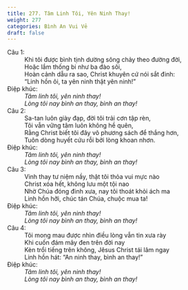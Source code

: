 ```yaml
---
title: 277. Tâm Linh Tôi, Yên Ninh Thay!
weight: 277
categories: Bình An Vui Vẻ
draft: false
---
```

<dl><dt>Câu 1:</dt><dd data-verse="1">Khi tôi được bình tịnh dường sông chảy theo đường đời, <br/>Hoặc lắm thống bi như ba đào sôi, <br/>Hoàn cảnh dẫu ra sao, Christ khuyên cứ nói sắt đinh: <br/>“Linh hồn ôi, ta yên ninh thật yên ninh!” </dd><dt>Điệp khúc:</dt><dd data-chorus="1"><em>Tâm linh tôi, yên ninh thay! <br/>Lòng tôi nay bình an thay, bình an thay! </em></dd><dt>Câu 2:</dt><dd data-verse="2">Sa-tan luôn giày đạp, đời tôi trải cơn tập rèn, <br/>Tôi vẫn vững tâm luôn không hề quên, <br/>Rằng Christ biết tôi đây vô phương sách để thắng hơn, <br/>Tuôn dòng huyết cứu rỗi bởi lòng khoan nhơn. </dd><dt>Điệp khúc:</dt><dd data-chorus="1"><em>Tâm linh tôi, yên ninh thay! <br/>Lòng tôi nay bình an thay, bình an thay! </em></dd><dt>Câu 3:</dt><dd data-verse="3">Vinh thay tư niệm nầy, thật tôi thỏa vui mực nào <br/>Christ xóa hết, không lưu một tội nao <br/>Nhờ Chúa đóng đinh xưa, nay tôi thoát khỏi ách ma <br/>Linh hồn hỡi, chúc tán Chúa, chuộc mua ta! </dd><dt>Điệp khúc:</dt><dd data-chorus="1"><em>Tâm linh tôi, yên ninh thay! <br/>Lòng tôi nay bình an thay, bình an thay! </em></dd><dt>Câu 4:</dt><dd data-verse="4">Tôi mong mau được nhìn điều lòng vẫn tin xưa rày <br/>Khi cuốn đám mây đen trên đời nay <br/>Kèn trổi tiếng trên không, Jêsus Christ tái lâm ngay <br/>Linh hồn hát: “An ninh thay, bình an thay!” </dd><dt>Điệp khúc:</dt><dd data-chorus="1"><em>Tâm linh tôi, yên ninh thay! <br/>Lòng tôi nay bình an thay, bình an thay! </em></dd></dl>